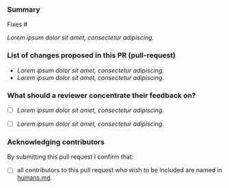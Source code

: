 <!--
Please complete the following sections when you submit your pull request.

You are encouraged to keep this top level comment box updated as you
develop and respond to reviews.

Note that text within html comment tags will not be rendered.
-->
### Summary

<!-- Describe the problem you're trying to fix in this pull request. Please
reference any related issue and use fixes/close to automatically close them,
if pertinent -->

Fixes #<NUM> <!-- (e.g. Fixes #58.) -->

*Lorem ipsum dolor sit amet, consectetur adipiscing.*

### List of changes proposed in this PR (pull-request)

<!-- We suggest using bullets (indicated by * or -) and filled checkboxes [x] here -->

* *Lorem ipsum dolor sit amet, consectetur adipiscing.*
* *Lorem ipsum dolor sit amet, consectetur adipiscing.*


### What should a reviewer concentrate their feedback on?

<!-- This section is particularly useful if you have a pull request that is
still in development. You can guide the reviews to focus on the parts that are
ready for their comments. -->

<!-- We suggest using bullets (indicated by * or -) and filled checkboxes [x] here -->

- [ ] *Lorem ipsum dolor sit amet, consectetur adipiscing.*
- [ ] *Lorem ipsum dolor sit amet, consectetur adipiscing.*


### Acknowledging contributors

<!-- Please select the box when confirmed -->

By submitting this pull request I confirm that:

- [ ] all contributors to this pull request who wish to be included are named in [humans.md](humans.md).
